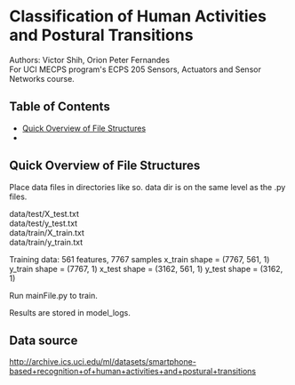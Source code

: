 # Classification of Human Activities and Postural Transitions

Authors: Victor Shih, Orion Peter Fernandes  
For UCI MECPS program's ECPS 205 Sensors, Actuators and Sensor Networks course.  

## Table of Contents
* [Quick Overview of File Structures](#Quick-Overview-of-File-Structures)
* [](#)

## Quick Overview of File Structures

Place data files in directories like so. data dir is on the same level as the .py files. 

data/test/X_test.txt  
data/test/y_test.txt  
data/train/X_train.txt  
data/train/y_train.txt  


Training data: 561 features, 7767 samples
x_train shape = (7767, 561, 1)
y_train shape = (7767, 1)
x_test shape = (3162, 561, 1)
y_test shape = (3162, 1)

Run mainFile.py to train.

Results are stored in model_logs.

## Data source
http://archive.ics.uci.edu/ml/datasets/smartphone-based+recognition+of+human+activities+and+postural+transitions
